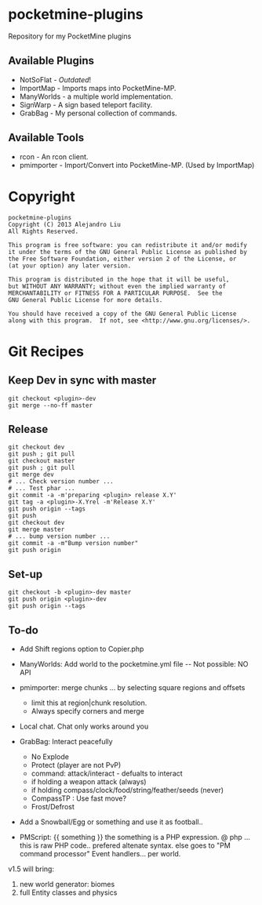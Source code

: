 pocketmine-plugins
==================

Repository for my PocketMine plugins

## Available Plugins

* NotSoFlat - *Outdated*!
* ImportMap - Imports maps into PocketMine-MP.
* ManyWorlds - a multiple world implementation.
* SignWarp - A sign based teleport facility.
* GrabBag - My personal collection of commands.

## Available Tools

* rcon - An rcon client.
* pmimporter - Import/Convert into PocketMine-MP.  (Used by ImportMap)

Copyright
=========

    pocketmine-plugins
    Copyright (C) 2013 Alejandro Liu  
    All Rights Reserved.

    This program is free software: you can redistribute it and/or modify
    it under the terms of the GNU General Public License as published by
    the Free Software Foundation, either version 2 of the License, or
    (at your option) any later version.

    This program is distributed in the hope that it will be useful,
    but WITHOUT ANY WARRANTY; without even the implied warranty of
    MERCHANTABILITY or FITNESS FOR A PARTICULAR PURPOSE.  See the
    GNU General Public License for more details.

    You should have received a copy of the GNU General Public License
    along with this program.  If not, see <http://www.gnu.org/licenses/>.

Git Recipes
===========

## Keep Dev in sync with master

    git checkout <plugin>-dev
    git merge --no-ff master

## Release

    git checkout dev
    git push ; git pull
    git checkout master
    git push ; git pull
    git merge dev
    # ... Check version number ...
    # ... Test phar ...
    git commit -a -m'preparing <plugin> release X.Y'
    git tag -a <plugin>-X.Yrel -m'Release X.Y'
    git push origin --tags
    git push
    git checkout dev
    git merge master
    # ... bump version number ...
    git commit -a -m"Bump version number"
    git push origin

## Set-up

    git checkout -b <plugin>-dev master
    git push origin <plugin>-dev
    git push origin --tags

To-do
-----

* Add Shift regions option to Copier.php
* ManyWorlds: Add world to the pocketmine.yml file -- Not possible: NO
  API
* pmimporter: merge chunks ... by selecting square regions and offsets
  - limit this at region|chunk resolution.
  - Always specify corners and merge
* Local chat.  Chat only works around you
* GrabBag: Interact peacefully
  - No Explode
  - Protect (player are not PvP)
  - command: attack/interact - defualts to interact
  - if holding a weapon attack (always)
  - if holding compass/clock/food/string/feather/seeds (never)
  - CompassTP : Use fast move?
  * Frost/Defrost
* Add a Snowball/Egg or something and use it as football..

* PMScript:
  {{ something }} the something is a PHP expression.
  @ php ... this is raw PHP code.. prefered altenate syntax.
  else goes to "PM command processor"
  Event handlers... per world.

v1.5 will bring:

1. new world generator: biomes
2. full Entity classes and physics

